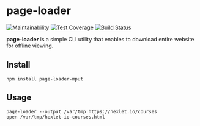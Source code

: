 # page-loader
[![Maintainability](https://api.codeclimate.com/v1/badges/5e858461a98cf122400c/maintainability)](https://codeclimate.com/github/mput/project-lvl3-s178/maintainability)
[![Test Coverage](https://api.codeclimate.com/v1/badges/5e858461a98cf122400c/test_coverage)](https://codeclimate.com/github/mput/project-lvl3-s178/test_coverage)
[![Build Status](https://travis-ci.org/mput/project-lvl3-s178.svg?branch=master)](https://travis-ci.org/mput/project-lvl3-s178)

**page-loader** is a simple CLI utility that enables to download entire website for offline viewing.

## Install
`npm install page-loader-mput`

## Usage

```
page-loader --output /var/tmp https://hexlet.io/courses
open /var/tmp/hexlet-io-courses.html
```
